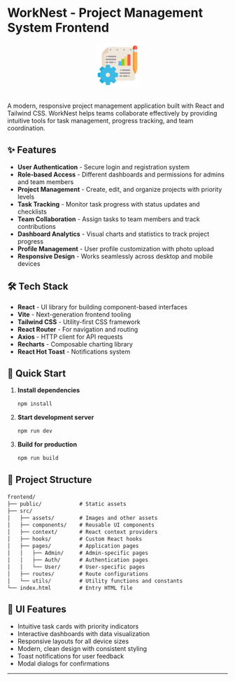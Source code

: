 # WorkNest - Project Management System Frontend

<div align="center">
  <img src="public/project-management.svg" alt="WorkNest Logo" width="100" />
</div>

<br>

A modern, responsive project management application built with React and Tailwind CSS. WorkNest helps teams collaborate effectively by providing intuitive tools for task management, progress tracking, and team coordination.

## ✨ Features

- **User Authentication** - Secure login and registration system
- **Role-based Access** - Different dashboards and permissions for admins and team members
- **Project Management** - Create, edit, and organize projects with priority levels
- **Task Tracking** - Monitor task progress with status updates and checklists
- **Team Collaboration** - Assign tasks to team members and track contributions
- **Dashboard Analytics** - Visual charts and statistics to track project progress
- **Profile Management** - User profile customization with photo upload
- **Responsive Design** - Works seamlessly across desktop and mobile devices

## 🛠️ Tech Stack

- **React** - UI library for building component-based interfaces
- **Vite** - Next-generation frontend tooling
- **Tailwind CSS** - Utility-first CSS framework
- **React Router** - For navigation and routing
- **Axios** - HTTP client for API requests
- **Recharts** - Composable charting library
- **React Hot Toast** - Notifications system

## 🚀 Quick Start

1. **Install dependencies**

   ```bash
   npm install
   ```

2. **Start development server**

   ```bash
   npm run dev
   ```

3. **Build for production**
   ```bash
   npm run build
   ```

## 📝 Project Structure

```
frontend/
├── public/            # Static assets
├── src/
│   ├── assets/        # Images and other assets
│   ├── components/    # Reusable UI components
│   ├── context/       # React context providers
│   ├── hooks/         # Custom React hooks
│   ├── pages/         # Application pages
│   │   ├── Admin/     # Admin-specific pages
│   │   ├── Auth/      # Authentication pages
│   │   └── User/      # User-specific pages
│   ├── routes/        # Route configurations
│   └── utils/         # Utility functions and constants
└── index.html         # Entry HTML file
```

## 🎨 UI Features

- Intuitive task cards with priority indicators
- Interactive dashboards with data visualization
- Responsive layouts for all device sizes
- Modern, clean design with consistent styling
- Toast notifications for user feedback
- Modal dialogs for confirmations

---
